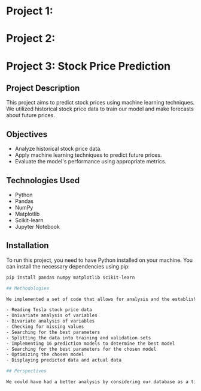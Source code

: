 # Project 1: 

# Project 2: 

# Project 3: Stock Price Prediction

## Project Description

This project aims to predict stock prices using machine learning techniques. We utilized historical stock price data to train our model and make forecasts about future prices.

## Objectives

- Analyze historical stock price data.
- Apply machine learning techniques to predict future prices.
- Evaluate the model's performance using appropriate metrics.

## Technologies Used

- Python
- Pandas
- NumPy
- Matplotlib
- Scikit-learn
- Jupyter Notebook

## Installation

To run this project, you need to have Python installed on your machine. You can install the necessary dependencies using pip:

```bash
pip install pandas numpy matplotlib scikit-learn

## Methodologies

We implemented a set of code that allows for analysis and the establishment of a prediction model:

- Reading Tesla stock price data
- Univariate analysis of variables
- Bivariate analysis of variables
- Checking for missing values
- Searching for the best parameters
- Splitting the data into training and validation sets
- Implementing 16 prediction models to determine the best model
- Searching for the best parameters for the chosen model
- Optimizing the chosen model
- Displaying predicted data and actual data

## Perspectives

We could have had a better analysis by considering our database as a time series, which would have helped in achieving better insights.
